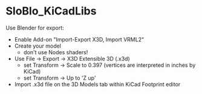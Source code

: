 # SloBlo_KiCadLibs

Use Blender for export:
 - Enable Add-on "Import-Export X3D, Import VRML2"
 - Create your model
   - don't use Nodes shaders!
 - Use File -> Export -> X3D Extensible 3D (.x3d)
   - set Transform -> Scale to 0.397 (vertices are interpreted in inches by KiCad)
   - set Transform -> Up to 'Z up'
 - Import .x3d file on the 3D Models tab within KiCad Footprint editor
 